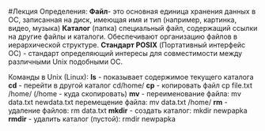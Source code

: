 #Лекция 
Определения: 
**Файл**- это основная единица хранения данных в ОС, записанная на диск, имеющая имя и тип (например, картинка, видео, музыка)
**Каталог** (папка) специальный файл, содержащий ссылки на другие файлы и каталоги. Обеспечивают организацию файлов в иерархической структуре. 
**Стандарт POSIX** (Портативный интерфейс ОС) - стандарт определяющий интересы для совместимости между различными Unix подобными ОС. 

Команды в Unix (Linux):
**Is** - показывает содержимое текущего каталога
**cd** - перейти в другой каталог cd/home/
**cp** - копировать файл cp file.txt /home/ (/home - куда скопировать)
**mv** - переименование файла: mv data.txt newdata.txt
    перемещение файла: mv data.txt /home/
**rm** - удаление файлов: rm data.txt
**mkdir** - создать каталог: mkdir newpapka
**rmdir** - удалить каталог (пустой): rmdir newpapka